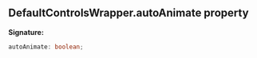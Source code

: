 
## DefaultControlsWrapper.autoAnimate property

**Signature:**

```typescript
autoAnimate: boolean;
```
